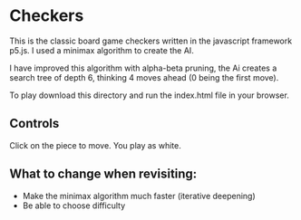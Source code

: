 # Checkers
This is the classic board game checkers written in the javascript framework p5.js. I used a minimax algorithm to create the AI. 

I have improved this algorithm with alpha-beta pruning, the Ai creates a search tree of depth 6, thinking 4 moves ahead (0 being the first move).

To play download this directory and run the index.html file in your browser.

## Controls
Click on the piece to move. You play as white.

## What to change when revisiting:
- Make the minimax algorithm much faster (iterative deepening)
- Be able to choose difficulty
